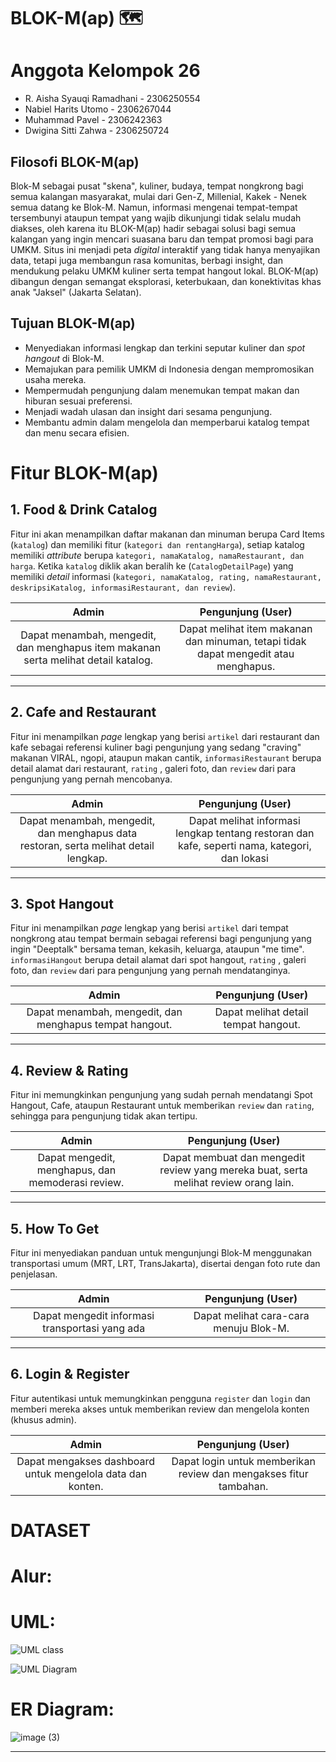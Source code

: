 ﻿# BLOK-M(ap) 🗺️

# Anggota Kelompok 26
- R. Aisha Syauqi Ramadhani - 2306250554
- Nabiel Harits Utomo - 2306267044
- Muhammad Pavel - 2306242363
- Dwigina Sitti Zahwa - 2306250724

## Filosofi BLOK-M(ap)
Blok-M sebagai pusat "skena", kuliner, budaya, tempat nongkrong bagi semua kalangan masyarakat, mulai dari Gen-Z, Millenial, Kakek - Nenek semua datang ke Blok-M. Namun, informasi mengenai tempat-tempat tersembunyi ataupun tempat yang wajib dikunjungi tidak selalu mudah diakses, oleh karena itu BLOK-M(ap) hadir sebagai solusi bagi semua kalangan yang ingin mencari suasana baru dan tempat promosi bagi para UMKM. Situs ini menjadi peta *digital* interaktif yang tidak hanya menyajikan data, tetapi juga membangun rasa komunitas, berbagi insight, dan mendukung pelaku UMKM kuliner serta tempat hangout lokal. BLOK-M(ap) dibangun dengan semangat eksplorasi, keterbukaan, dan konektivitas khas anak "Jaksel" (Jakarta Selatan). 

## Tujuan BLOK-M(ap)
- Menyediakan informasi lengkap dan terkini seputar kuliner dan *spot hangout* di Blok-M.
- Memajukan para pemilik UMKM di Indonesia dengan mempromosikan usaha mereka.
- Mempermudah pengunjung dalam menemukan tempat makan dan hiburan sesuai preferensi.
- Menjadi wadah ulasan dan insight dari sesama pengunjung.
- Membantu admin dalam mengelola dan memperbarui katalog tempat dan menu secara efisien.

# Fitur BLOK-M(ap)

## 1. **Food & Drink Catalog**

Fitur ini akan menampilkan daftar makanan dan minuman berupa Card Items (`katalog`) dan memiliki fitur (`kategori dan rentangHarga`), setiap katalog memiliki *attribute* berupa `kategori, namaKatalog, namaRestaurant, dan harga`. Ketika `katalog` diklik akan beralih ke (`CatalogDetailPage`) yang memiliki *detail* informasi (`kategori, namaKatalog, rating, namaRestaurant, deskripsiKatalog, informasiRestaurant, dan review`).

|                                     **Admin**                                      |                             **Pengunjung (User)**                              |
|:----------------------------------------------------------------------------------:|:-----------------------------------------------------------------------------------:|
| Dapat menambah, mengedit, dan menghapus item makanan serta melihat detail katalog. | Dapat melihat item makanan dan minuman, tetapi tidak dapat mengedit atau menghapus. |

---

## 2. **Cafe and Restaurant**

Fitur ini menampilkan *page* lengkap yang berisi `artikel` dari restaurant dan kafe sebagai referensi kuliner bagi pengunjung yang sedang "craving" makanan VIRAL, ngopi, ataupun makan cantik, `informasiRestaurant` berupa detail alamat dari restaurant, `rating` , galeri foto, dan `review` dari para pengunjung yang pernah mencobanya.

|                                      **Admin**                                       |                                  **Pengunjung (User)**                                   |
|:------------------------------------------------------------------------------------:|:---------------------------------------------------------------------------------------------:|
| Dapat menambah, mengedit, dan menghapus data restoran, serta melihat detail lengkap. | Dapat melihat informasi lengkap tentang restoran dan kafe, seperti nama, kategori, dan lokasi |

---

## 3. **Spot Hangout**

Fitur ini menampilkan *page* lengkap yang berisi `artikel` dari tempat nongkrong atau tempat bermain sebagai referensi bagi pengunjung yang ingin "Deeptalk" bersama teman, kekasih, keluarga, ataupun "me time". `informasiHangout` berupa detail alamat dari spot hangout, `rating` , galeri foto, dan `review` dari para pengunjung yang pernah mendatanginya.

|                        **Admin**                        |      **Pengunjung (User)**      |
|:-------------------------------------------------------:|:------------------------------------:|
| Dapat menambah, mengedit, dan menghapus tempat hangout. | Dapat melihat detail tempat hangout. |

---

## 4. **Review & Rating**

Fitur ini memungkinkan pengunjung yang sudah pernah mendatangi Spot Hangout, Cafe, ataupun Restaurant untuk memberikan `review` dan `rating`, sehingga para pengunjung tidak akan tertipu.

|                     **Admin**                     |                              **Pengunjung (User)**                              |
|:-------------------------------------------------:|:------------------------------------------------------------------------------------:|
| Dapat mengedit, menghapus, dan memoderasi review. | Dapat membuat dan mengedit review yang mereka buat, serta melihat review orang lain. |

---

## 5. **How To Get**

Fitur ini menyediakan panduan untuk mengunjungi Blok-M menggunakan transportasi umum (MRT, LRT, TransJakarta), disertai dengan foto rute dan penjelasan.

|                   **Admin**                    |       **Pengunjung (User)**       |
|:----------------------------------------------:|:--------------------------------------:|
| Dapat mengedit informasi transportasi yang ada | Dapat melihat cara-cara menuju Blok-M. |

---

## 6. **Login & Register**

Fitur autentikasi untuk memungkinkan pengguna `register` dan `login` dan memberi mereka akses untuk memberikan review dan mengelola konten (khusus admin).

|                         **Admin**                          |                    **Pengunjung (User)**                     |
|:----------------------------------------------------------:|:-----------------------------------------------------------------:|
| Dapat mengakses dashboard untuk mengelola data dan konten. | Dapat login untuk memberikan review dan mengakses fitur tambahan. |
# DATASET

# Alur:

# UML:
![UML class](https://hackmd.io/_uploads/ByVvpf_Zgg.png)

![UML Diagram](https://hackmd.io/_uploads/rye3lGuZgl.png)

# ER Diagram:
![image (3)](https://hackmd.io/_uploads/Bk5zgiYWgx.png)

---
